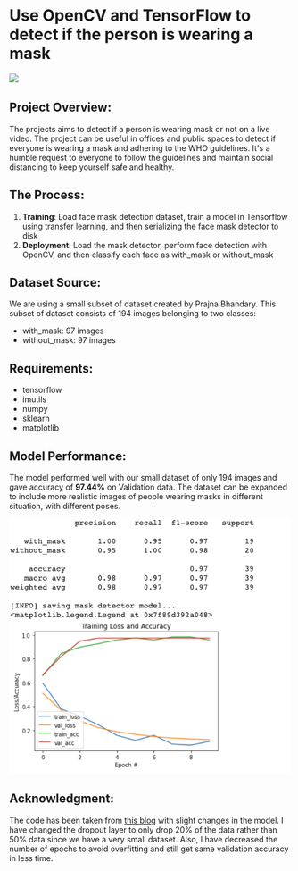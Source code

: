 # Use OpenCV and TensorFlow to detect if the person is wearing a mask 
[![](http://img.youtube.com/vi/S2Eh9su0qfM/0.jpg)](http://www.youtube.com/watch?v=S2Eh9su0qfM)
## Project Overview:
The projects aims to detect if a person is wearing mask or not on a live video. The project can be useful in offices and public spaces to detect if everyone is wearing a mask and adhering to the WHO guidelines. It's a humble request to everyone to follow the guidelines and maintain social distancing to keep yourself safe and healthy. 

## The Process:
1. **Training**: Load face mask detection dataset, train a model in Tensorflow using transfer learning, and then serializing the face mask detector to disk
2. **Deployment**: Load the mask detector, perform face detection with OpenCV, and then classify each face as with_mask or without_mask

## Dataset Source:
We are using a small subset of dataset created by Prajna Bhandary. This subset of dataset consists of 194 images belonging to two classes: 
- with_mask: 97 images
- without_mask: 97 images

## Requirements:
- tensorflow
- imutils
- numpy
- sklearn
- matplotlib

## Model Performance:
The model performed well with our small dataset of only 194 images and gave accuracy of **97.44%** on Validation data. The dataset can be expanded to include more realistic images of people wearing masks in different situation, with different poses. 

![](https://github.com/yashica95/covid_mask_detection/blob/master/model_performance.png)


## Acknowledgment:
The code has been taken from [this blog](https://www.pyimagesearch.com/2020/05/04/covid-19-face-mask-detector-with-opencv-keras-tensorflow-and-deep-learning/) with slight changes in the model. I have changed the dropout layer to only drop 20% of the data rather than 50% data since we have a very small dataset. Also, I have decreased the number of epochs to avoid overfitting and still get same validation accuracy in less time.  
